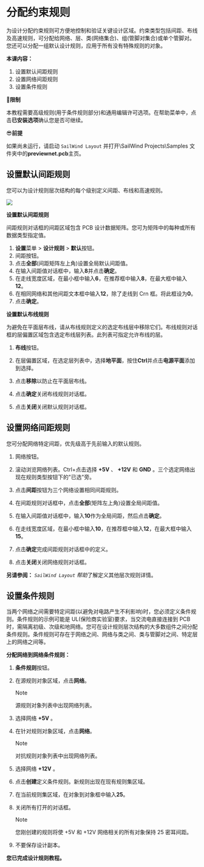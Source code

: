 # 分配约束规则

为设计分配约束规则可方便地控制和验证关键设计区域。约束类型包括间距、布线及高速规则，可分配给网络、层、类(网络集合)、组(管脚对集合)或单个管脚对。您还可以分配一组默认设计规则，应用于所有没有特殊规则的对象。

**本课内容：**

1. 设置默认间距规则
2. 设置网络间距规则
3. 设置条件规则

🙊**限制**

本教程需要高级规则(用于条件规则部分)和通用编辑许可选项。在帮助菜单中，点击**已安装选项**确认您是否可继续。

😎**前提**

如果尚未运行，请启动 `SailWind Layout` 并打开\SailWind Projects\Samples 文件夹中的**previewnet.pcb**主页。

## 设置默认间距规则

您可以为设计规则层次结构的每个级别定义间距、布线和高速规则。

![](/layout/tutorial/5/_page_0_Figure_12.jpeg)

**设置默认间距规则**

间距规则对话框的间距区域包含 PCB 设计数据矩阵。您可为矩阵中的每种或所有数据类型指定值。

1. **设置**菜单 > **设计规则** > **默认**按钮。
2. 间距按钮。
3. 点击**全部**(间距矩阵左上角)设置全局默认间距值。
4. 在输入间距值对话框中，输入**8**并点击**确定**。
5. 在走线宽度区域，在最小框中输入**6**，在推荐框中输入**8**，在最大框中输入**12**。
6. 在相同网络和其他间距文本框中输入**12**，除了走线到 Crn 框。将此框设为**0**。
7. 点击**确定**。

**设置默认布线规则**

为避免在平面层布线，请从布线规则定义的选定布线层中移除它们。布线规则对话框的层偏置区域包含选定布线层列表。此列表可指定允许布线的层。

1. **布线**按钮。

2. 在层偏置区域，在选定层列表中，选择**地平面**，按住**Ctrl**并点击**电源平面**添加到选择。
3. 点击**移除**以防止在平面层布线。
4. 点击**确定**关闭布线规则对话框。
5. 点击**关闭**关闭默认规则对话框。

## 设置网络间距规则

您可分配网络特定间距，优先级高于先前输入的默认规则。

1. 网络按钮。

2. 滚动浏览网络列表。Ctrl+点击选择 **+5V** 、 **+12V** 和 **GND** 。三个选定网络出现在规则类型按钮下的"已选"旁。
3. 点击**间距**按钮为三个网络设置相同间距规则。
4. 在间距规则对话框中，点击**全部**(矩阵左上角)设置全局间距值。
5. 在输入间距值对话框中，输入**10**作为全局间距，然后点击**确定**。
6. 在走线宽度区域，在最小框中输入**10**，在推荐框中输入**12**，在最大框中输入**15**。
7. 点击**确定**完成间距规则对话框中的定义。
8. 点击**关闭**关闭网络规则对话框。

**另请参阅：** *`SailWind Layout` 帮助*了解定义其他层次规则详情。

## 设置条件规则

当两个网络之间需要特定间距(以避免对电路产生不利影响)时，您必须定义条件规则。条件规则的示例可能是 UL(保险商实验室)要求，当交流电直接连接到 PCB 时，需隔离初级、次级和地网络。您可在设计规则层次结构的大多数组件之间分配条件规则。条件规则可存在于网络之间、网络与类之间、类与管脚对之间、特定层上的网络之间等。

**分配网络到网络条件规则：**

1. **条件规则**按钮。

2. 在源规则对象区域，点击**网络**。

   > [!NOTE]
   >
   >  源规则对象列表中出现网络列表。

3. 选择网络 **+5V** 。

4. 在针对规则对象区域，点击**网络**。

   > [!NOTE]
   >
   >  对抗规则对象列表中出现网络列表。

5. 选择网络 **+12V** 。

6. 点击**创建**定义条件规则。新规则出现在现有规则集区域。

7. 在当前规则集区域，在对象到对象框中输入**25**。

8. 关闭所有打开的对话框。

   > [!NOTE]
   >
   > 您刚创建的规则将使 +5V 和 +12V 网络相关的所有对象保持 25 密耳间距。

9. 不要保存设计副本。

**您已完成设计规则教程。**
